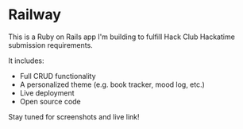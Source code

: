 # Railway

This is a Ruby on Rails app I'm building to fulfill Hack Club Hackatime submission requirements.

It includes:
- Full CRUD functionality
- A personalized theme (e.g. book tracker, mood log, etc.)
- Live deployment
- Open source code

Stay tuned for screenshots and live link!
